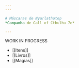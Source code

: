 ```yaml
---
---

# Máscaras de Nyarlathotep
*Campanha de Call of Cthulhu 7e*

---
```


WORK IN PROGRESS

- [[Itens]]
- [[Livros]]
- [[Magias]]